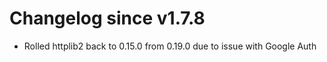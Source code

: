 # Changelog since v1.7.8
- Rolled httplib2 back to 0.15.0 from 0.19.0 due to issue with Google Auth 
